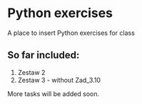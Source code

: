 # Python exercises
A place to insert Python exercises for class

## So far included:
1. Zestaw 2
2. Zestaw 3 - without Zad_3.10

More tasks will be added soon.

